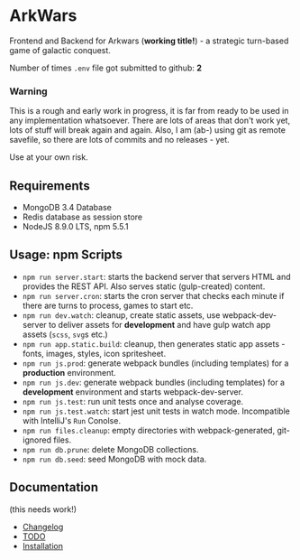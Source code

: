 # ArkWars

Frontend and Backend for Arkwars (**working title!**) - a strategic turn-based game of galactic conquest.

Number of times `.env` file got submitted to github: **2** 

### Warning

This is a rough and early work in progress, it is far from ready to be used in any implementation whatsoever. 
There are lots of areas that don't work yet, lots of stuff will break again and again. 
Also, I am (ab-) using git as remote savefile, so there are lots of commits and no releases - yet.
 
Use at your own risk. 

## Requirements

* MongoDB 3.4 Database
* Redis database as session store
* NodeJS 8.9.0 LTS, npm 5.5.1

## Usage: npm Scripts

* `npm run server.start`: starts the backend server that servers HTML and provides the REST API. Also serves static (gulp-created) content.
* `npm run server.cron`: starts the cron server that checks each minute if there are turns to process, games to start etc.
* `npm run dev.watch`: cleanup, create static assets, use webpack-dev-server to deliver assets for **development** and have gulp watch app assets (`scss`, `svg`s etc.)
* `npm run app.static.build`: cleanup, then generates static app assets - fonts, images, styles, icon spritesheet.
* `npm run js.prod`: generate webpack bundles (including templates) for a **production** environment.
* `npm run js.dev`: generate webpack bundles (including templates) for a **development** environment and starts webpack-dev-server.
* `npm run js.test`: run unit tests once and analyse coverage.
* `npm run js.test.watch`: start jest unit tests in watch mode. Incompatible with IntelliJ's `Run` Conolse.
* `npm run files.cleanup`: empty directories with webpack-generated, git-ignored files.
* `npm run db.prune`: delete MongoDB collections.
* `npm run db.seed`: seed MongoDB with mock data.

## Documentation
(this needs work!)

* [Changelog](https://github.com/sscharfenberg/arkwars/blob/master/docs/CHANGELOG.md)
* [TODO](https://github.com/sscharfenberg/arkwars/blob/master/docs/TODO.md)
* [Installation](https://github.com/sscharfenberg/arkwars/blob/master/docs/INSTALLATION.md)

